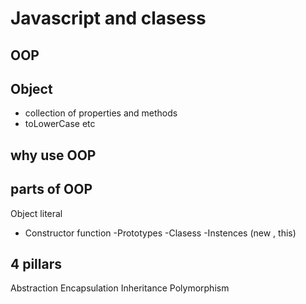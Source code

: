 # Javascript and clasess

## OOP  

## Object 
- collection of properties and methods
- toLowerCase etc

## why use OOP

## parts of OOP
Object literal

- Constructor function
-Prototypes
-Clasess
-Instences (new , this)


## 4 pillars 
Abstraction
Encapsulation
Inheritance
Polymorphism
